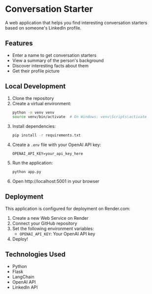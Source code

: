 # Conversation Starter

A web application that helps you find interesting conversation starters based on someone's LinkedIn profile.

## Features

- Enter a name to get conversation starters
- View a summary of the person's background
- Discover interesting facts about them
- Get their profile picture

## Local Development

1. Clone the repository
2. Create a virtual environment:
   ```bash
   python -m venv venv
   source venv/bin/activate  # On Windows: venv\Scripts\activate
   ```
3. Install dependencies:
   ```bash
   pip install -r requirements.txt
   ```
4. Create a `.env` file with your OpenAI API key:
   ```
   OPENAI_API_KEY=your_api_key_here
   ```
5. Run the application:
   ```bash
   python app.py
   ```
6. Open http://localhost:5001 in your browser

## Deployment

This application is configured for deployment on Render.com:

1. Create a new Web Service on Render
2. Connect your GitHub repository
3. Set the following environment variables:
   - `OPENAI_API_KEY`: Your OpenAI API key
4. Deploy!

## Technologies Used

- Python
- Flask
- LangChain
- OpenAI API
- LinkedIn API